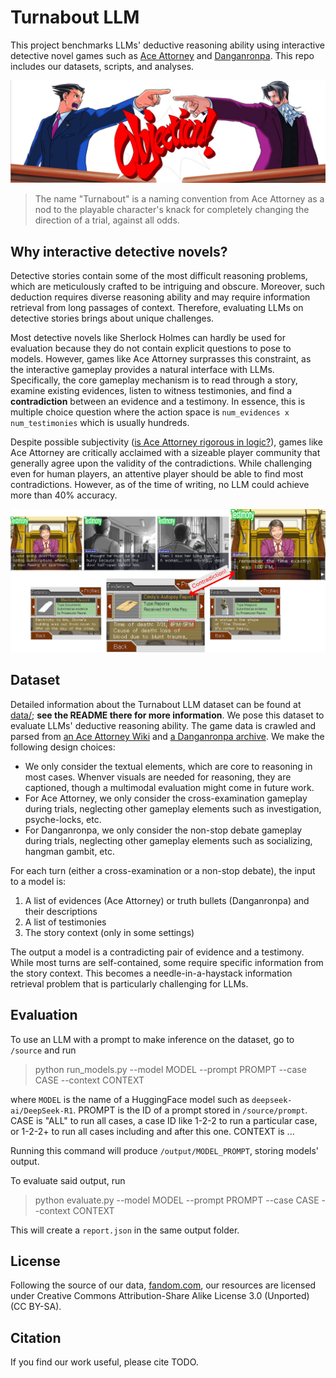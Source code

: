 # Turnabout LLM

This project benchmarks LLMs' deductive reasoning ability using interactive detective novel games such as [Ace Attorney](https://en.wikipedia.org/wiki/Ace_Attorney) and [Danganronpa](https://en.wikipedia.org/wiki/Danganronpa). This repo includes our datasets, scripts, and analyses.

![Objection!](images/objection.jpg)

> The name "Turnabout" is a naming convention from Ace Attorney as a nod to the playable character's knack for completely changing the direction of a trial, against all odds.

## Why interactive detective novels?

Detective stories contain some of the most difficult reasoning problems, which are meticulously crafted to be intriguing and obscure. Moreover, such deduction requires diverse reasoning ability and may require information retrieval from long passages of context. Therefore, evaluating LLMs on detective stories brings about unique challenges. 

Most detective novels like Sherlock Holmes can hardly be used for evaluation because they do not contain explicit questions to pose to models. However, games like Ace Attorney surprasses this constraint, as the interactive gameplay provides a natural interface with LLMs. Specifically, the core gameplay mechanism is to read through a story, examine existing evidences, listen to witness testimonies, and find a **contradiction** between an evidence and a testimony. In essence, this is multiple choice question where the action space is `num_evidences x num_testimonies` which is usually hundreds.

Despite possible subjectivity ([is Ace Attorney rigorous in logic?](https://chatgpt.com/share/67e588ca-b800-800b-ab6b-c34e6ed96d1a)), games like Ace Attorney are critically acclaimed with a sizeable player community that generally agree upon the validity of the contradictions. While challenging even for human players, an attentive player should be able to find most contradictions. However, as of the time of writing, no LLM  could achieve more than 40\% accuracy.

![An example from the Turnabout LLM dataset](images/aa_example.png)

## Dataset

Detailed information about the Turnabout LLM dataset can be found at [data/](data/); **see the README there for more information**. We pose this dataset to evaluate LLMs' deductive reasoning ability. The game data is crawled and parsed from [an Ace Attorney Wiki](https://aceattorney.fandom.com/wiki/Category:Transcripts) and [a Danganronpa archive](https://lparchive.org/Danganronpa-Trigger-Happy-Havoc/). We make the following design choices:
- We only consider the textual elements, which are core to reasoning in most cases. Whenver visuals are needed for reasoning, they are captioned, though a multimodal evaluation might come in future work.
- For Ace Attorney, we only consider the cross-examination gameplay during trials, neglecting other gameplay elements such as investigation, psyche-locks, etc.
- For Danganronpa, we only consider the non-stop debate gameplay during trials, neglecting other gameplay elements such as socializing, hangman gambit, etc.

For each turn (either a cross-examination or a non-stop debate), the input to a model is:

1. A list of evidences (Ace Attorney) or truth bullets (Danganronpa) and their descriptions
2. A list of testimonies
3. The story context (only in some settings)

The output a model is a contradicting pair of evidence and a testimony. While most turns are self-contained, some require specific information from the story context. This becomes a needle-in-a-haystack information retrieval problem that is particularly challenging for LLMs.

## Evaluation

To use an LLM with a prompt to make inference on the dataset, go to `/source` and run

> python run_models.py --model MODEL --prompt PROMPT --case CASE --context CONTEXT

where `MODEL` is the name of a HuggingFace model such as `deepseek-ai/DeepSeek-R1`. PROMPT is the ID of a prompt stored in `/source/prompt`. CASE is "ALL" to run all cases, a case ID like 1-2-2 to run a particular case, or 1-2-2+ to run all cases including and after this one. CONTEXT is ...

Running this command will produce `/output/MODEL_PROMPT`, storing models' output.

To evaluate said output, run
> python evaluate.py --model MODEL --prompt PROMPT --case CASE --context CONTEXT

This will create a `report.json` in the same output folder. 

## License
Following the source of our data, [fandom.com](https://www.fandom.com/licensing), our resources are licensed under Creative Commons Attribution-Share Alike License 3.0 (Unported) (CC BY-SA). 

## Citation
If you find our work useful, please cite TODO.